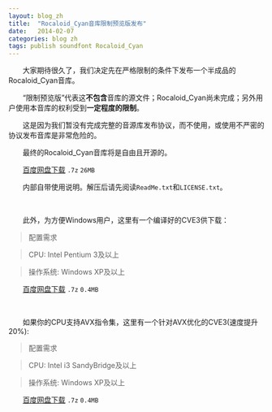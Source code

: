 ```yaml
---
layout: blog_zh
title:  "Rocaloid_Cyan音库限制预览版发布"
date:   2014-02-07
categories: blog zh
tags: publish soundfont Rocaloid_Cyan
---
```


&emsp;&emsp;大家期待很久了，我们决定先在严格限制的条件下发布一个半成品的Rocaloid_Cyan音库。

&emsp;&emsp;“限制预览版”代表这**不包含**音库的源文件；Rocaloid_Cyan尚未完成；另外用户使用本音库的权利受到**一定程度的限制**。

&emsp;&emsp;这是因为我们暂没有完成完整的音源库发布协议，而不使用，或使用不严密的协议发布音库是非常危险的。

&emsp;&emsp;最终的Rocaloid_Cyan音库将是自由且开源的。

&emsp;&emsp;[百度网盘下载](http://pan.baidu.com/s/1sjxvSmD) `.7z` `26MB`

&emsp;&emsp;内部自带使用说明。解压后请先阅读`ReadMe.txt`和`LICENSE.txt`。

&emsp;&emsp;

&emsp;&emsp;此外，为方便Windows用户，这里有一个编译好的CVE3供下载：

> 配置需求

> CPU: Intel Pentium 3及以上

> 操作系统: Windows XP及以上

&emsp;&emsp;[百度网盘下载](http://pan.baidu.com/s/1eQJxaLG) `.7z` `0.4MB`

&emsp;&emsp;

&emsp;&emsp;如果你的CPU支持AVX指令集，这里有一个针对AVX优化的CVE3(速度提升20%):

> 配置需求

> CPU: Intel i3 SandyBridge及以上

> 操作系统: Windows XP及以上

&emsp;&emsp;[百度网盘下载](http://pan.baidu.com/s/1pJIyKcz) `.7z` `0.4MB`


